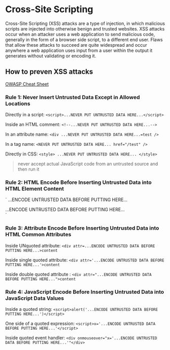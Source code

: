 # Cross-Site Scripting

Cross-Site Scripting (XSS) attacks are a type of injection, in which malicious scripts are injected into otherwise benign and trusted websites. XSS attacks occur when an attacker uses a web application to send malicious code, generally in the form of a browser side script, to a different end user. Flaws that allow these attacks to succeed are quite widespread and occur anywhere a web application uses input from a user within the output it generates without validating or encoding it.

## How to preven XSS attacks

[OWASP Cheat Sheet](https://cheatsheetseries.owasp.org/cheatsheets/Cross_Site_Scripting_Prevention_Cheat_Sheet.html)

### Rule 1: Never Insert Untrusted Data Except in Allowed Locations

Directly in a script:
`<script>...NEVER PUT UNTRUSTED DATA HERE...</script>`

Inside an HTML comment:
`<!--...NEVER PUT UNTRUSTED DATA HERE...-->`

In an attribute name:
`<div ...NEVER PUT UNTRUSTED DATA HERE...=test />`

In a tag name:
`<NEVER PUT UNTRUSTED DATA HERE... href="/test" />`

Directly in CSS:
`<style>
...NEVER PUT UNTRUSTED DATA HERE...
</style>
`
>never accept actual JavaScript code from an untrusted source and then run it

### Rule 2: HTML Encode Before Inserting Untrusted Data into HTML Element Content

`<body>
...ENCODE UNTRUSTED DATA BEFORE PUTTING HERE...
</body>
<div>
...ENCODE UNTRUSTED DATA BEFORE PUTTING HERE...
</div>
`

### Rule 3: Attribute Encode Before Inserting Untrusted Data into HTML Common Attributes

Inside UNquoted attribute:
`<div attr=...ENCODE UNTRUSTED DATA BEFORE PUTTING HERE...>content`
  
Inside single quoted attribute:
`<div attr='...ENCODE UNTRUSTED DATA BEFORE PUTTING HERE...'>content`

Inside double quoted attribute :
`<div attr="...ENCODE UNTRUSTED DATA BEFORE PUTTING HERE...">content`

### Rule 4: JavaScript Encode Before Inserting Untrusted Data into JavaScript Data Values

Inside a quoted string:
`<script>alert('...ENCODE UNTRUSTED DATA BEFORE PUTTING HERE...')</script>`

One side of a quoted expression:
`<script>x='...ENCODE UNTRUSTED DATA BEFORE PUTTING HERE...'</script>`

Inside quoted event handler:
`<div onmouseover="x='...ENCODE UNTRUSTED DATA BEFORE PUTTING HERE...'"</div>`
